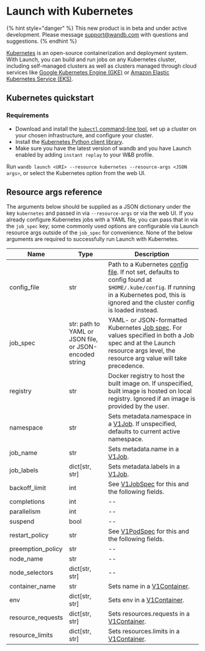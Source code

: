 # Launch with Kubernetes

{% hint style="danger" %}
This new product is in beta and under active development. Please message support@wandb.com with questions and suggestions.
{% endhint %}

[Kubernetes](https://kubernetes.io/) is an open-source containerization and deployment system. With Launch, you can build and run jobs on any Kubernetes cluster, including self-managed clusters as well as clusters managed through cloud services like [Google Kubernetes Engine (GKE)](https://cloud.google.com/kubernetes-engine) or [Amazon Elastic Kubernetes Service (EKS)](https://aws.amazon.com/eks/).&#x20;

## Kubernetes quickstart

### Requirements

* Download and install the [`kubectl` command-line tool](https://kubernetes.io/releases/download/), set up a cluster on your chosen infrastructure, and configure your cluster.
* Install the [Kubernetes Python client library](https://github.com/kubernetes-client/python).
* Make sure you have the latest version of wandb and you have Launch enabled by adding `instant replay` to your W\&B profile.

Run `wandb launch <URI> --resource kubernetes --resource-args <JSON args>`, or select the Kubernetes option from the web UI.

## Resource args reference

The arguments below should be supplied as a JSON dictionary under the key `kubernetes` and passed in via `--resource-args` or via the web UI. If you already configure Kubernetes jobs with a YAML file, you can pass that in via the `job_spec` key; some commonly used options are configurable via Launch resource args outside of the `job_spec` for convenience. None of the below arguments are required to successfully run Launch with Kubernetes.

| Name               | Type                                                   | Description                                                                                                                                                                                                                                                                        |
| ------------------ | ------------------------------------------------------ | ---------------------------------------------------------------------------------------------------------------------------------------------------------------------------------------------------------------------------------------------------------------------------------- |
| config\_file       | str                                                    | Path to a Kubernetes [config file](https://kubernetes.io/docs/concepts/configuration/organize-cluster-access-kubeconfig/). If not set, defaults to config found at `$HOME/.kube/config`. If running in a Kubernetes pod, this is ignored and the cluster config is loaded instead. |
| job\_spec          | str: path to YAML or JSON file, or JSON-encoded string | YAML- or JSON-formatted Kubernetes [Job spec](https://kubernetes.io/docs/concepts/workloads/controllers/job/). For values specified in both a Job spec and at the Launch resource args level, the resource arg value will take precedence.                                         |
| registry           | str                                                    | Docker registry to host the built image on. If unspecified, built image is hosted on local registry. Ignored if an image is provided by the user.                                                                                                                                  |
| namespace          | str                                                    | Sets metadata.namespace in a [V1Job](https://github.com/kubernetes-client/python/blob/master/kubernetes/docs/V1Job.md). If unspecified, defaults to current active namespace.                                                                                                      |
| job\_name          | str                                                    | Sets metadata.name in a [V1Job](https://github.com/kubernetes-client/python/blob/master/kubernetes/docs/V1Job.md).                                                                                                                                                                 |
| job\_labels        | dict\[str, str]                                        | Sets metadata.labels in a [V1Job](https://github.com/kubernetes-client/python/blob/master/kubernetes/docs/V1Job.md).                                                                                                                                                               |
| backoff\_limit     | int                                                    | See [V1JobSpec](https://github.com/kubernetes-client/python/blob/master/kubernetes/docs/V1JobSpec.md) for this and the following fields.                                                                                                                                           |
| completions        | int                                                    | --                                                                                                                                                                                                                                                                                 |
| parallelism        | int                                                    | --                                                                                                                                                                                                                                                                                 |
| suspend            | bool                                                   | --                                                                                                                                                                                                                                                                                 |
| restart\_policy    | str                                                    | See [V1PodSpec](https://github.com/kubernetes-client/python/blob/master/kubernetes/docs/V1PodSpec.md) for this and the following fields.                                                                                                                                           |
| preemption\_policy | str                                                    | --                                                                                                                                                                                                                                                                                 |
| node\_name         | str                                                    | --                                                                                                                                                                                                                                                                                 |
| node\_selectors    | dict\[str, str]                                        | --                                                                                                                                                                                                                                                                                 |
| container\_name    | str                                                    | Sets name in a [V1Container](https://github.com/kubernetes-client/python/blob/master/kubernetes/docs/V1Container.md).                                                                                                                                                              |
| env                | dict\[str, str]                                        | Sets env in a [V1Container](https://github.com/kubernetes-client/python/blob/master/kubernetes/docs/V1Container.md).                                                                                                                                                               |
| resource\_requests | dict\[str, str]                                        | Sets resources.requests in a [V1Container](https://github.com/kubernetes-client/python/blob/master/kubernetes/docs/V1Container.md).                                                                                                                                                |
| resource\_limits   | dict\[str, str]                                        | Sets resources.limits in a [V1Container](https://github.com/kubernetes-client/python/blob/master/kubernetes/docs/V1Container.md).                                                                                                                                                  |
